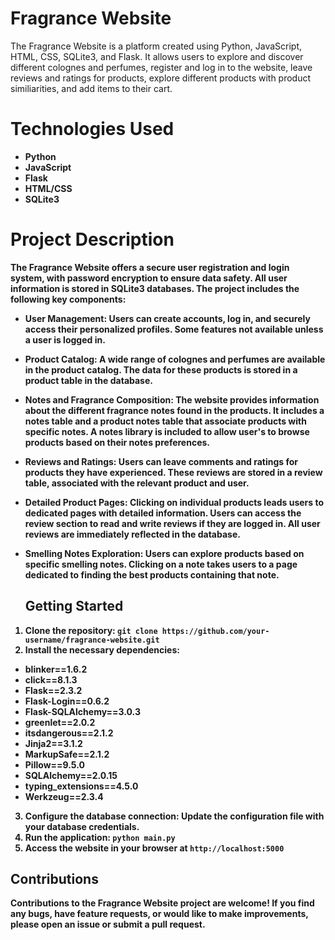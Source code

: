 # Fragrance Website
The Fragrance Website is a platform created using Python, JavaScript, HTML, CSS, SQLite3, and Flask. It allows users to explore and discover different colognes and perfumes, register and log in to the website, leave reviews and ratings for products, explore different products with product similiarities, and add items to their cart.

# Technologies Used
* <b>Python<b><br>
* <b>JavaScript<b><br>
* <b>Flask<b><br>
* <b>HTML/CSS<b><br>
* <b>SQLite3<b><br>
  
# Project Description
  The Fragrance Website offers a secure user registration and login system, with password encryption to ensure data safety. All user information is stored in SQLite3 databases. The project includes the following key components:
- **User Management:** Users can create accounts, log in, and securely access their personalized profiles. Some features not available unless a user is logged in.

- **Product Catalog:** A wide range of colognes and perfumes are available in the product catalog. The data for these products is stored in a product table in the database.

- **Notes and Fragrance Composition:** The website provides information about the different fragrance notes found in the products. It includes a notes table and a product notes table that associate products with specific notes. A notes library is included to allow user's to browse products based on their notes preferences.

- **Reviews and Ratings:** Users can leave comments and ratings for products they have experienced. These reviews are stored in a review table, associated with the relevant product and user.

- **Detailed Product Pages:** Clicking on individual products leads users to dedicated pages with detailed information. Users can access the review section to read and write reviews if they are logged in. All user reviews are immediately reflected in the database.

- **Smelling Notes Exploration:** Users can explore products based on specific smelling notes. Clicking on a note takes users to a page dedicated to finding the best products containing that note.

  ## Getting Started
1. Clone the repository: `git clone https://github.com/your-username/fragrance-website.git`
2. Install the necessary dependencies:<br>

- blinker==1.6.2
- click==8.1.3
- Flask==2.3.2
- Flask-Login==0.6.2
- Flask-SQLAlchemy==3.0.3
- greenlet==2.0.2
- itsdangerous==2.1.2
- Jinja2==3.1.2
- MarkupSafe==2.1.2
- Pillow==9.5.0
- SQLAlchemy==2.0.15
- typing_extensions==4.5.0
- Werkzeug==2.3.4
3. Configure the database connection: Update the configuration file with your database credentials.
4. Run the application: `python main.py`
5. Access the website in your browser at `http://localhost:5000`
  
  ## Contributions
  Contributions to the Fragrance Website project are welcome! If you find any bugs, have feature requests, or would like to make improvements, please open an issue or submit a pull request.
